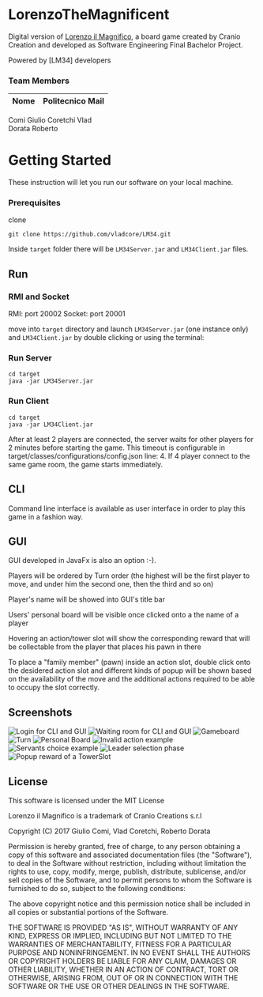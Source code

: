 # LorenzoTheMagnificent
Digital version of [Lorenzo il Magnifico](http://www.craniocreations.it/prodotto/lorenzo-il-magnifico/), a board game created by Cranio Creation and developed as Software Engineering Final Bachelor Project.

Powered by [LM34] developers

### Team Members
Nome			| Politecnico Mail
----------------|-----------
Comi Giulio
Coretchi Vlad		
Dorata Roberto	



# Getting Started

These instruction will let you run our software on your local machine. 


### Prerequisites 

clone 

```
git clone https://github.com/vladcore/LM34.git
```

Inside `target` folder there will be `LM34Server.jar` and `LM34Client.jar` files.

## Run 

### RMI and Socket
RMI: port 20002
Socket: port 20001

move into `target` directory and launch `LM34Server.jar` (one instance only) and `LM34Client.jar` by double clicking or using the terminal:

### Run Server
```
cd target
java -jar LM34Server.jar
```
### Run Client
```
cd target
java -jar LM34Client.jar

```

After at least 2 players are connected, the server waits for other players for 2 minutes before starting the game. This timeout is configurable in target/classes/configurations/config.json line: 4.
If 4 player connect to the same game room, the game starts immediately.

## CLI
Command line interface is available as user interface in order to play this game in a fashion way.

## GUI

GUI developed in JavaFx is also an option :-).

Players will be ordered by Turn order (the highest will be the first player to move, and under him the second one, then the third and so on) 

Player's name will be showed into GUI's title bar 

Users' personal board will be visible once clicked onto a the name of a player

Hovering an action/tower slot will show the corresponding reward that will be collectable from the player that places his pawn in there  

To place a "family member" (pawn) inside an action slot, double click onto the desidered action slot and different kinds of popup  will be shown based on the availability of the move and the additional actions required to be able to occupy the slot correctly.

## Screenshots
![Login for CLI and GUI](https://image.ibb.co/kzdd4a/cattuera2.png?raw=true "Login for CLI and GUI")
![Waiting room for CLI and GUI](https://image.ibb.co/gXpJ4a/cattuera2.png?raw=true "Waiting room for CLI and GUI")
![Gameboard](https://image.ibb.co/nha2Cv/GUIScreenshot.png?raw=true "Gameboard")
![Turn](https://image.ibb.co/mRLBqF/Whats_App_Image_2017_07_09_at_23_52_51.jpg?raw=true "Turn")
![Personal Board](https://image.ibb.co/nB1Cxv/Whats_App_Image_2017_07_09_at_23_47_23.jpg?raw=true "Personal Board")
![Invalid action example](http://image.ibb.co/jWfm7v/messainvalidaction.png?raw=true "Invalid action example")
![Servants choice example](http://image.ibb.co/kyRR7v/servantsselection.png?raw=true "Servants choice example")
![Leader selection phase](http://image.ibb.co/dF7NfF/leaderselection.png?raw=true "Leader selection phase")
![Popup reward of a TowerSlot](http://image.ibb.co/jmX8nv/popupbonus.png?raw=true "Popup reward of a TowerSlot")

## License

This software is licensed under the MIT License

Lorenzo il Magnifico is a trademark of Cranio Creations s.r.l

Copyright (C) 2017 Giulio Comi, Vlad Coretchi, Roberto Dorata 

Permission is hereby granted, free of charge, to any person obtaining a copy
of this software and associated documentation files (the "Software"), to deal
in the Software without restriction, including without limitation the rights
to use, copy, modify, merge, publish, distribute, sublicense, and/or sell
copies of the Software, and to permit persons to whom the Software is
furnished to do so, subject to the following conditions:


The above copyright notice and this permission notice shall be included in
all copies or substantial portions of the Software.


THE SOFTWARE IS PROVIDED "AS IS", WITHOUT WARRANTY OF ANY KIND, EXPRESS OR
IMPLIED, INCLUDING BUT NOT LIMITED TO THE WARRANTIES OF MERCHANTABILITY,
FITNESS FOR A PARTICULAR PURPOSE AND NONINFRINGEMENT.  IN NO EVENT SHALL THE
AUTHORS OR COPYRIGHT HOLDERS BE LIABLE FOR ANY CLAIM, DAMAGES OR OTHER
LIABILITY, WHETHER IN AN ACTION OF CONTRACT, TORT OR OTHERWISE, ARISING FROM,
OUT OF OR IN CONNECTION WITH THE SOFTWARE OR THE USE OR OTHER DEALINGS IN
THE SOFTWARE.



